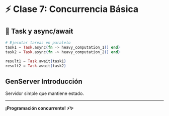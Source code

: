 # ⚡ Clase 7: Concurrencia Básica

## 🎯 Task y async/await

```elixir
# Ejecutar tareas en paralelo
task1 = Task.async(fn -> heavy_computation_1() end)
task2 = Task.async(fn -> heavy_computation_2() end)

result1 = Task.await(task1)
result2 = Task.await(task2)
```

## GenServer Introducción

Servidor simple que mantiene estado.

---

**¡Programación concurrente! ⚡✨**

